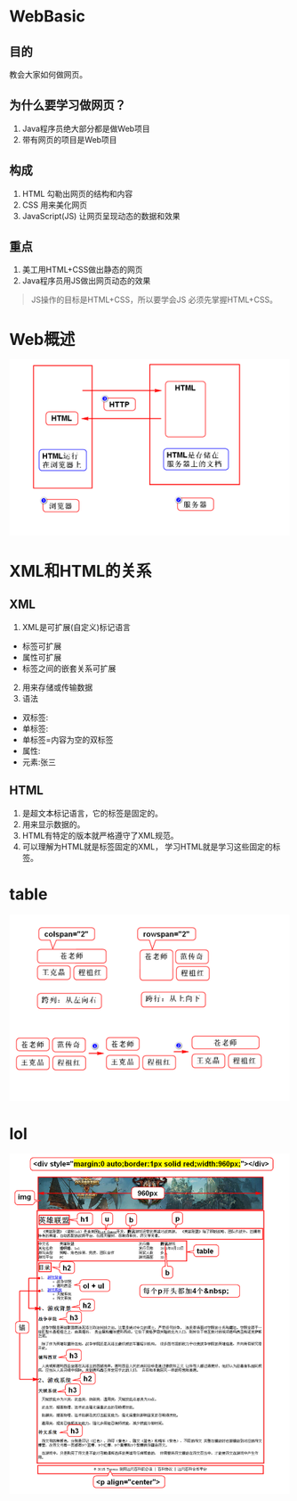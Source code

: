 # WebBasic
## 目的
 教会大家如何做网页。
## 为什么要学习做网页？
1. Java程序员绝大部分都是做Web项目
2. 带有网页的项目是Web项目
## 构成
1. HTML
 勾勒出网页的结构和内容
2. CSS
 用来美化网页
3. JavaScript(JS)
 让网页呈现动态的数据和效果
## 重点
1. 美工用HTML+CSS做出静态的网页
2. Java程序员用JS做出网页动态的效果
> JS操作的目标是HTML+CSS，所以要学会JS
> 必须先掌握HTML+CSS。

# Web概述
![](1-Web.png)

# XML和HTML的关系
## XML
1. XML是可扩展(自定义)标记语言
 - 标签可扩展
 - 属性可扩展
 - 标签之间的嵌套关系可扩展
2. 用来存储或传输数据
3. 语法
 - 双标签:<student></student>
 - 单标签:<student/>
 - 单标签=内容为空的双标签
 - 属性:<student id="1"></student>
 - 元素:<student id="1">张三</student>
## HTML
1. 是超文本标记语言，它的标签是固定的。
2. 用来显示数据的。
3. HTML有特定的版本就严格遵守了XML规范。
4. 可以理解为HTML就是标签固定的XML，
 学习HTML就是学习这些固定的标签。

# table
![](2-table.png)

# lol
![](3-lol.png)